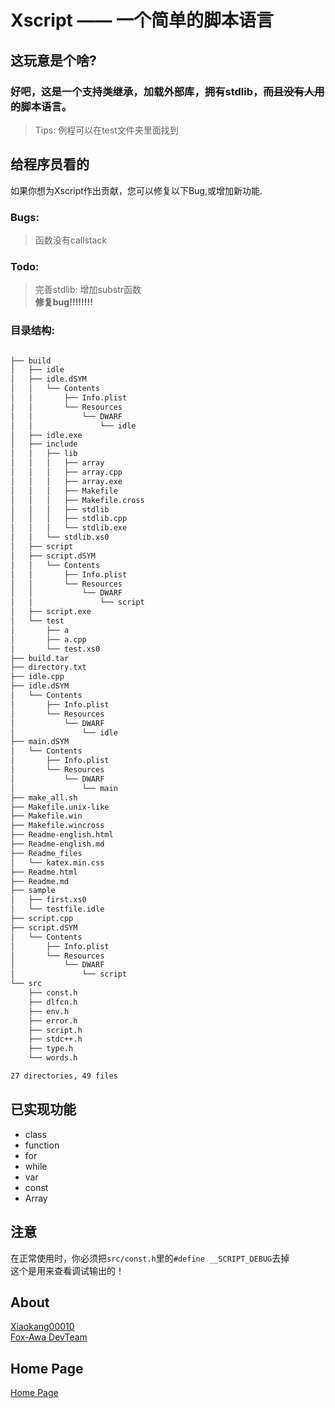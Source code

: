 # Xscript —— 一个简单的脚本语言

## 这玩意是个啥?
### 好吧，这是一个支持类继承，加载外部库，拥有stdlib，<s>而且没有人用的</s>脚本语言。
> Tips: 例程可以在test文件夹里面找到

## 给程序员看的
如果你想为Xscript作出贡献，您可以修复以下Bug,或增加新功能.
### Bugs:
> 函数没有callstack<br>

### Todo:
> 完善stdlib: 增加substr函数<br>
> **修复bug!!!!!!!!**<bt>

### 目录结构:
```bash

├── build
│   ├── idle
│   ├── idle.dSYM
│   │   └── Contents
│   │       ├── Info.plist
│   │       └── Resources
│   │           └── DWARF
│   │               └── idle
│   ├── idle.exe
│   ├── include
│   │   ├── lib
│   │   │   ├── array
│   │   │   ├── array.cpp
│   │   │   ├── array.exe
│   │   │   ├── Makefile
│   │   │   ├── Makefile.cross
│   │   │   ├── stdlib
│   │   │   ├── stdlib.cpp
│   │   │   └── stdlib.exe
│   │   └── stdlib.xs0
│   ├── script
│   ├── script.dSYM
│   │   └── Contents
│   │       ├── Info.plist
│   │       └── Resources
│   │           └── DWARF
│   │               └── script
│   ├── script.exe
│   └── test
│       ├── a
│       ├── a.cpp
│       └── test.xs0
├── build.tar
├── directory.txt
├── idle.cpp
├── idle.dSYM
│   └── Contents
│       ├── Info.plist
│       └── Resources
│           └── DWARF
│               └── idle
├── main.dSYM
│   └── Contents
│       ├── Info.plist
│       └── Resources
│           └── DWARF
│               └── main
├── make_all.sh
├── Makefile.unix-like
├── Makefile.win
├── Makefile.wincross
├── Readme-english.html
├── Readme-english.md
├── Readme_files
│   └── katex.min.css
├── Readme.html
├── Readme.md
├── sample
│   ├── first.xs0
│   └── testfile.idle
├── script.cpp
├── script.dSYM
│   └── Contents
│       ├── Info.plist
│       └── Resources
│           └── DWARF
│               └── script
└── src
    ├── const.h
    ├── dlfcn.h
    ├── env.h
    ├── error.h
    ├── script.h
    ├── stdc++.h
    ├── type.h
    └── words.h

27 directories, 49 files

```

## 已实现功能
- class
- function
- for
- while
- var
- const
- Array

## 注意

在正常使用时，你必须把`src/const.h`里的`#define __SCRIPT_DEBUG`去掉<br>
这个是用来查看调试输出的！<br>

## About

[Xiaokang00010](https://github.com/xiaokang00010)<br>
[Fox-Awa DevTeam](https://github.com/Fox-Awa)

## Home Page

[Home Page](https://leo283.gitee.io/xscript/)
